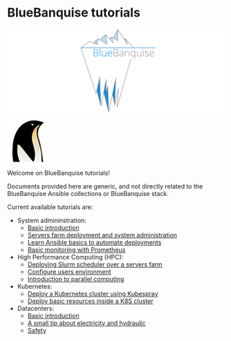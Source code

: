 # BlueBanquise tutorials

![BlueBanquise Logo](images/global/BlueBanquise_logo_large.svg)

<div class="comment-tile">
    <div class="comment-tile-image">
        <img src="images/global/avatar.png" alt="Image Description" width="96" height="96">
    </div>
    <div class="comment-tile-text">
        <p>Welcome on BlueBanquise tutorials!</p>
    </div>
</div>

Documents provided here are generic, and not directly related to the BlueBanquise Ansible collections or BlueBanquise stack.

Current available tutorials are:

* System admininstration:
    * [Basic introduction](sysadmin_introduction.md)
    * [Servers farm deployment and system administration](sysadmin_servers_farm_deployment.md)
    * [Learn Ansible basics to automate deployments](sysadmin_ansible.md)
    * [Basic monitoring with Prometheus](sysadmin_monitoring.md)
* High Performance Computing (HPC):
    * [Deploying Slurm scheduler over a servers farm](hpc_slurm.md)
    * [Configure users environment](hpc_users_environment.md)
    * [Introduction to parallel computing](hpc_parallel_computing.md)
* Kubernetes:
    * [Deploy a Kubernetes cluster using Kubespray](kubernetes_deploy.md)
    * [Deploy basic resources inside a K8S cluster](kubernetes_basics.md)
* Datacenters:
    * [Basic introduction](datacenters_introduction.md)
    * [A small tip about electricity and hydraulic](datacenters_elec_hydro_parallel.md)
    * [Safety](datacenters_safety.md)

